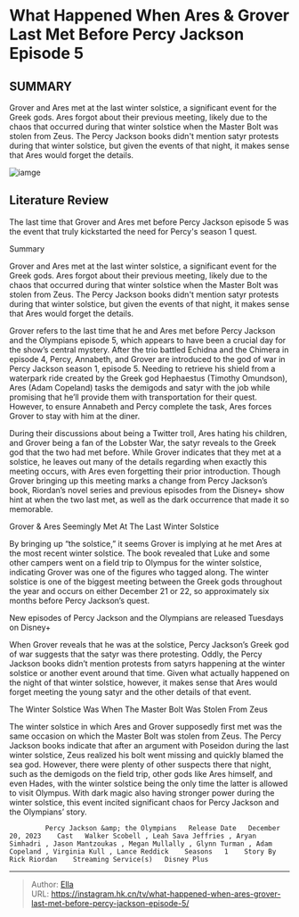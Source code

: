 # What Happened When Ares &amp; Grover Last Met Before Percy Jackson Episode 5


## SUMMARY 



  Grover and Ares met at the last winter solstice, a significant event for the Greek gods.   Ares forgot about their previous meeting, likely due to the chaos that occurred during that winter solstice when the Master Bolt was stolen from Zeus.   The Percy Jackson books didn&#39;t mention satyr protests during that winter solstice, but given the events of that night, it makes sense that Ares would forget the details.  

![iamge](https://static1.srcdn.com/wordpress/wp-content/uploads/2024/01/aryan-simhadri-as-grover-underwood-adam-copeland-as-ares-from-percy-jackson-and-the-olympians.jpg)

## Literature Review
The last time that Grover and Ares met before Percy Jackson episode 5 was the event that truly kickstarted the need for Percy&#39;s season 1 quest.





Summary

  Grover and Ares met at the last winter solstice, a significant event for the Greek gods.   Ares forgot about their previous meeting, likely due to the chaos that occurred during that winter solstice when the Master Bolt was stolen from Zeus.   The Percy Jackson books didn&#39;t mention satyr protests during that winter solstice, but given the events of that night, it makes sense that Ares would forget the details.  







Grover refers to the last time that he and Ares met before Percy Jackson and the Olympians episode 5, which appears to have been a crucial day for the show’s central mystery. After the trio battled Echidna and the Chimera in episode 4, Percy, Annabeth, and Grover are introduced to the god of war in Percy Jackson season 1, episode 5. Needing to retrieve his shield from a waterpark ride created by the Greek god Hephaestus (Timothy Omundson), Ares (Adam Copeland) tasks the demigods and satyr with the job while promising that he’ll provide them with transportation for their quest. However, to ensure Annabeth and Percy complete the task, Ares forces Grover to stay with him at the diner.

During their discussions about being a Twitter troll, Ares hating his children, and Grover being a fan of the Lobster War, the satyr reveals to the Greek god that the two had met before. While Grover indicates that they met at a solstice, he leaves out many of the details regarding when exactly this meeting occurs, with Ares even forgetting their prior introduction. Though Grover bringing up this meeting marks a change from Percy Jackson’s book, Riordan’s novel series and previous episodes from the Disney&#43; show hint at when the two last met, as well as the dark occurrence that made it so memorable.





 Grover &amp; Ares Seemingly Met At The Last Winter Solstice 
          

By bringing up “the solstice,” it seems Grover is implying at he met Ares at the most recent winter solstice. The book revealed that Luke and some other campers went on a field trip to Olympus for the winter solstice, indicating Grover was one of the figures who tagged along. The winter solstice is one of the biggest meeting between the Greek gods throughout the year and occurs on either December 21 or 22, so approximately six months before Percy Jackson’s quest.



New episodes of Percy Jackson and the Olympians are released Tuesdays on Disney&#43;




When Grover reveals that he was at the solstice, Percy Jackson’s Greek god of war suggests that the satyr was there protesting. Oddly, the Percy Jackson books didn’t mention protests from satyrs happening at the winter solstice or another event around that time. Given what actually happened on the night of that winter solstice, however, it makes sense that Ares would forget meeting the young satyr and the other details of that event.






 The Winter Solstice Was When The Master Bolt Was Stolen From Zeus 
          

The winter solstice in which Ares and Grover supposedly first met was the same occasion on which the Master Bolt was stolen from Zeus. The Percy Jackson books indicate that after an argument with Poseidon during the last winter solstice, Zeus realized his bolt went missing and quickly blamed the sea god. However, there were plenty of other suspects there that night, such as the demigods on the field trip, other gods like Ares himself, and even Hades, with the winter solstice being the only time the latter is allowed to visit Olympus. With dark magic also having stronger power during the winter solstice, this event incited significant chaos for Percy Jackson and the Olympians’ story.

             Percy Jackson &amp; the Olympians   Release Date   December 20, 2023    Cast   Walker Scobell , Leah Sava Jeffries , Aryan Simhadri , Jason Mantzoukas , Megan Mullally , Glynn Turman , Adam Copeland , Virginia Kull , Lance Reddick    Seasons   1    Story By   Rick Riordan    Streaming Service(s)   Disney Plus       





---

> Author: [Ella](https://instagram.hk.cn/)  
> URL: https://instagram.hk.cn/tv/what-happened-when-ares-grover-last-met-before-percy-jackson-episode-5/  

